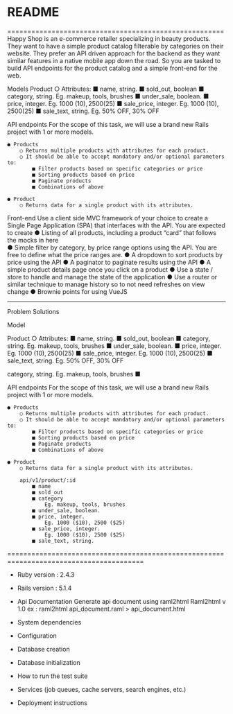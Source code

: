 # README

======================================================
Happy Shop is an e-commerce retailer specializing in beauty products. They want to have a simple product catalog filterable by categories on their website. They prefer an API driven approach for the backend as they want similar features in a native mobile app down the road. So you are tasked to build API endpoints for the product catalog and a simple front-end for the web.

Models 
Product 
○ Attributes: 
	■ name, string. 
	■ sold_out, boolean 
	■ category, string. 
		Eg. makeup, tools, brushes 
	■ under_sale, boolean. 
	■ price, integer. 
		Eg. 1000 ($10), 2500 ($25) 
	■ sale_price, integer. 
		Eg. 1000 ($10), 2500 ($25) 
	■ sale_text, string. 
		Eg. 50% OFF, 30% OFF 
 
API endpoints 
	For the scope of this task, we will use a brand new Rails project with 1 or more models. 
	 
	● Products 
		○ Returns multiple products with attributes for each product. 
		○ It should be able to accept mandatory and/or optional parameters to: 
			■ Filter products based on specific categories or price 
			■ Sorting products based on price 
			■ Paginate products 
			■ Combinations of above 

	● Product 
		○ Returns data for a single product with its attributes. 
 

 
Front-end 
	Use a client side MVC framework of your choice to create a Single Page Application (SPA) that interfaces with the API. You are expected to create 
	● Listing of all products, including a product “card” that follows the mocks in ​here  
	● Simple filter by category, by price range options using the API. You are free to define what the price ranges are. 
	● A dropdown to sort products by price using the API 
	● A paginator to paginate results using the API 
	● A simple product details page once you click on a product 
	● Use a state / store to handle and manage the state of the application 
	● Use a router or similar technique to manage history so to not need refreshes on view change 
	● Brownie points for using VueJS 


-------------------------------------------------------------------------
Problem Solutions

Model

Product 
○ Attributes: 
	■ name, string. 
	■ sold_out, boolean 
	■ category, string. 
		Eg. makeup, tools, brushes 
	■ under_sale, boolean. 
	■ price, integer. 
		Eg. 1000 ($10), 2500 ($25) 
	■ sale_price, integer. 
		Eg. 1000 ($10), 2500 ($25) 
	■ sale_text, string. 
		Eg. 50% OFF, 30% OFF 

category, string. 
		Eg. makeup, tools, brushes 
	■ 

 
API endpoints 
	For the scope of this task, we will use a brand new Rails project with 1 or more models. 
	 
	● Products 
		○ Returns multiple products with attributes for each product. 
		○ It should be able to accept mandatory and/or optional parameters to: 
			■ Filter products based on specific categories or price 
			■ Sorting products based on price 
			■ Paginate products 
			■ Combinations of above 

	● Product 
		○ Returns data for a single product with its attributes. 

		api/v1/product/:id
			■ name 
			■ sold_out 
			■ category 
				Eg. makeup, tools, brushes 
			■ under_sale, boolean. 
			■ price, integer. 
				Eg. 1000 ($10), 2500 ($25) 
			■ sale_price, integer. 
				Eg. 1000 ($10), 2500 ($25) 
			■ sale_text, string. 
			
========================================================================================
* Ruby version : 2.4.3

* Rails version : 5.1.4

* Api Documentation
	Generate api document using raml2html
	Raml2html v 1.0
	ex : raml2html api_document.raml > api_document.html

* System dependencies

* Configuration

* Database creation

* Database initialization

* How to run the test suite

* Services (job queues, cache servers, search engines, etc.)

* Deployment instructions
